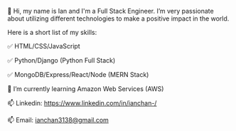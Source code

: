 👋 Hi, my name is Ian and I'm a Full Stack Engineer. I’m very passionate about utilizing different technologies to make a positive impact in the world.
 
 Here is a short list of my skills:
 
✅ HTML/CSS/JavaScript

✅ Python/Django (Python Full Stack)

✅ MongoDB/Express/React/Node (MERN Stack)
 
 🌱 I’m currently learning Amazon Web Services (AWS)
 
 📫 Linkedin: https://www.linkedin.com/in/ianchan-/ 
 
 📫 Email: ianchan3138@gmail.com

<!---
ianchan3/ianchan3 is a ✨ special ✨ repository because its `README.md` (this file) appears on your GitHub profile.
You can click the Preview link to take a look at your changes.
--->
